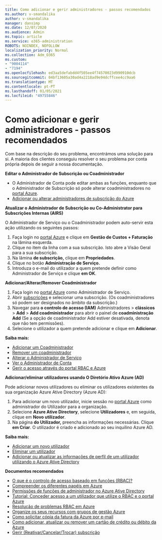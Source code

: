 ```yaml
---
title: Como adicionar e gerir administradores - passos recomendados
ms.author: v-smandalika
author: v-smandalika
manager: dansimp
ms.date: 12/07/2020
ms.audience: Admin
ms.topic: article
ms.service: o365-administration
ROBOTS: NOINDEX, NOFOLLOW
localization_priority: Normal
ms.collection: Adm_O365
ms.custom:
- "9004114"
- "7194"
ms.openlocfilehash: ed3aa5defabdd4f505ee4f74570023d990910dcb
ms.sourcegitcommit: 04bf13605a30ad4a2218ad9e94dcffcee4cc9aa6
ms.translationtype: MT
ms.contentlocale: pt-PT
ms.lasthandoff: 01/05/2021
ms.locfileid: "49755846"
---
```

# <a name="how-to-add-and-manage-administrators---recommended-steps"></a>Como adicionar e gerir administradores - passos recomendados

Com base na descrição do seu problema, encontrámos uma solução para si. A maioria dos clientes conseguiu resolver o seu problema por conta própria depois de seguir a nossa documentação.

**Editar o Administrador de Subscrição ou Coadministrador**

- O Administrador de Conta pode editar ambas as funções, enquanto que o Administrador de Subscrição só pode alterar coadministradores no [portal Azure](https://ms.portal.azure.com/#home).
- [Adicionar ou alterar administradores de subscrição do Azure](https://docs.microsoft.com/azure/cost-management-billing/manage/add-change-subscription-administrator)

**Atualizar o Administrador de Subscrição ou Co-Administrator para Subscrições Internas (AIRS)**

O Administrador de Serviço ou o Coadministrador podem auto-servir esta ação utilizando os seguintes passos:

1. Faça login no [portal Azure](https://ms.portal.azure.com/#home) e clique em **Gestão de Custos + Faturação** na lâmina esquerda.
2. Clique no item da linha com a sua subscrição. Isto abre a Visão Geral para a sua subscrição.
3. Na lâmina **de subscrição,** clique em **Propriedades**. 
4. Clique no botão **Administração de Serviço.**
5. Introduza o e-mail do utilizador a quem pretende definir como Administrador de Serviço e clique **em OK**.

**Adicionar/Alterar/Remover Coadministrador**

1. Faça login no [portal Azure](https://ms.portal.azure.com/#home) como Administrador de Serviço.
2. Abrir [subscrições](https://ms.portal.azure.com/#blade/Microsoft_Azure_Billing/SubscriptionsBlade) e selecionar uma subscrição. (Os coadministradores só podem ser designados no âmbito da subscrição.)
3. Navegar para **o controlo de acesso (IAM)** Administradores  >  **clássicos**  >  **Add**  >  **Add coadministrador** para abrir o painel de **coadministração Add** (Se a opção de coadministrador Add estiver desativada, denota que não tem permissões).
4. Selecione o utilizador a quem pretende adicionar e clique em **Adicionar**.

**Saiba mais:**
- [Adicionar um Coadministrador](https://docs.microsoft.com/azure/role-based-access-control/classic-administrators)
- [Remover um coadministrador](https://docs.microsoft.com/azure/role-based-access-control/classic-administrators)
- [Alterar o Administrador de Serviço](https://docs.microsoft.com/azure/role-based-access-control/classic-administrators)
- [Ver o Administrador de Conta](https://docs.microsoft.com/azure/role-based-access-control/classic-administrators)
- [Gerir o acesso através do portal RBAC e Azure](https://docs.microsoft.com/azure/role-based-access-control/role-assignments-portal)

**Adicionar/eliminar utilizadores usando O Diretório Ativo Azure (AD)**

Pode adicionar novos utilizadores ou eliminar os utilizadores existentes da sua organização Azure Ative Directory (Azure AD):

1. Para adicionar um novo utilizador, inicie sessão no [portal Azure](https://ms.portal.azure.com/#home) como administrador do Utilizador para a organização.
2. Selecione **Azure Ative Directory**, selecione **Utilizadores** e, em seguida, clique em **Novo utilizador**.
3. Na página **do Utilizador,** preencha as informações necessárias. Clique **em Criar**. O utilizador é criado e adicionado ao seu inquilino Azure AD.

**Saiba mais:**

- [Adicionar um novo utilizador](https://docs.microsoft.com/azure/active-directory/fundamentals/add-users-azure-active-directory)
- [Eliminar um utilizador](https://docs.microsoft.com/azure/active-directory/fundamentals/add-users-azure-active-directory)
- [Adicionar ou atualizar as informações de perfil de um utilizador utilizando o Azure Ative Directory](https://docs.microsoft.com/azure/active-directory/fundamentals/active-directory-users-profile-azure-portal)

**Documentos recomendados**

- [O que é o controlo de acesso baseado em funções (RBAC)?](https://docs.microsoft.com/azure/role-based-access-control/overview)
- [Compreender os diferentes papéis em Azure](https://docs.microsoft.com/azure/role-based-access-control/rbac-and-directory-admin-roles)
- [Permissões de funções de administrador no Azure Ative Directory](https://docs.microsoft.com/azure/active-directory/roles/permissions-reference)
- [Tutorial: Conceder acesso a um utilizador que utilize o RBAC e o portal Azure](https://docs.microsoft.com/azure/role-based-access-control/quickstart-assign-role-user-portal)
- [Resolução de problemas RBAC em Azure](https://docs.microsoft.com/azure/role-based-access-control/troubleshooting)
- [Organize os seus recursos com grupos de gestão Azure](https://docs.microsoft.com/azure/governance/management-groups/overview)
- [Como solicitar cópia da fatura da Azure por e-mail](https://azure.microsoft.com/en-us/blog/azure-email-invoices/)
- [Como adicionar, atualizar ou remover um cartão de crédito ou débito da Azure](https://docs.microsoft.com/azure/cost-management-billing/manage/change-credit-card)
- [Gerir (Reativar/Cancelar/Trocar) subscrição](https://docs.microsoft.com/azure/cost-management-billing/manage/subscription-disabled)



